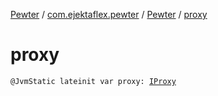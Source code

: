 [Pewter](../../index.md) / [com.ejektaflex.pewter](../index.md) / [Pewter](index.md) / [proxy](./proxy.md)

# proxy

`@JvmStatic lateinit var proxy: `[`IProxy`](../../com.ejektaflex.pewter.proxy/-i-proxy/index.md)